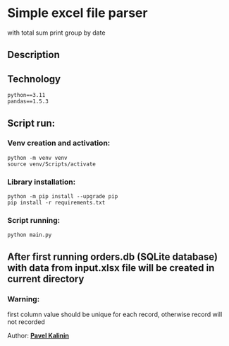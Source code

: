 # Simple excel file parser

with total sum print group by date


## Description

## Technology

    python==3.11
    pandas==1.5.3

## Script run:

### Venv creation and activation:

    python -m venv venv
    source venv/Scripts/activate

### Library installation:

    python -m pip install --upgrade pip
    pip install -r requirements.txt


### Script running:

    python main.py

## After first running orders.db (SQLite database) with data from input.xlsx file will be created in current directory

### Warning: 

first column value should be unique for each record, otherwise record will not recorded


Author: [__Pavel Kalinin__](https://github.com/Pavelkalininn)
